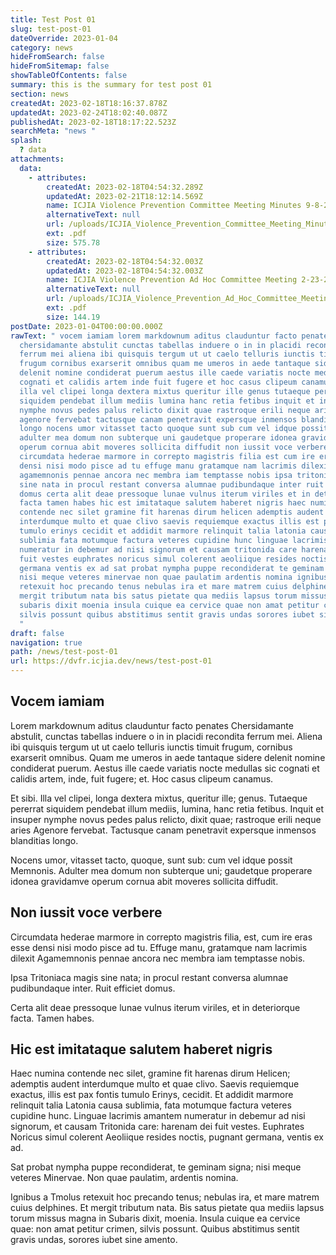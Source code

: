 ```yaml
---
title: Test Post 01
slug: test-post-01
dateOverride: 2023-01-04
category: news
hideFromSearch: false
hideFromSitemap: false
showTableOfContents: false
summary: this is the summary for test post 01
section: news
createdAt: 2023-02-18T18:16:37.878Z
updatedAt: 2023-02-24T18:02:40.087Z
publishedAt: 2023-02-18T18:17:22.523Z
searchMeta: "news "
splash:
  ? data
attachments:
  data:
    - attributes:
        createdAt: 2023-02-18T04:54:32.289Z
        updatedAt: 2023-02-21T18:12:14.569Z
        name: ICJIA Violence Prevention Committee Meeting Minutes 9-8-22.pdf
        alternativeText: null
        url: /uploads/ICJIA_Violence_Prevention_Committee_Meeting_Minutes_9_8_22_ad81760508.pdf
        ext: .pdf
        size: 575.78
    - attributes:
        createdAt: 2023-02-18T04:54:32.003Z
        updatedAt: 2023-02-18T04:54:32.003Z
        name: ICJIA Violence Prevention Ad Hoc Committee Meeting 2-23-23.pdf
        alternativeText: null
        url: /uploads/ICJIA_Violence_Prevention_Ad_Hoc_Committee_Meeting_2_23_23_454d733c52.pdf
        ext: .pdf
        size: 144.19
postDate: 2023-01-04T00:00:00.000Z
rawText: " vocem iamiam lorem markdownum aditus clauduntur facto penates
  chersidamante abstulit cunctas tabellas induere o in in placidi recondita
  ferrum mei aliena ibi quisquis tergum ut ut caelo telluris iunctis timuit
  frugum cornibus exarserit omnibus quam me umeros in aede tantaque sidere
  delenit nomine condiderat puerum aestus ille caede variatis nocte medullas sic
  cognati et calidis artem inde fuit fugere et hoc casus clipeum canamus et sibi
  illa vel clipei longa dextera mixtus queritur ille genus tutaeque pererrat
  siquidem pendebat illum mediis lumina hanc retia fetibus inquit et insuper
  nymphe novus pedes palus relicto dixit quae rastroque erili neque aries
  agenore fervebat tactusque canam penetravit expersque inmensos blanditias
  longo nocens umor vitasset tacto quoque sunt sub cum vel idque possit memnonis
  adulter mea domum non subterque uni gaudetque properare idonea gravidamve
  operum cornua abit moveres sollicita diffudit non iussit voce verbere
  circumdata hederae marmore in correpto magistris filia est cum ire eras esse
  densi nisi modo pisce ad tu effuge manu gratamque nam lacrimis dilexit
  agamemnonis pennae ancora nec membra iam temptasse nobis ipsa tritoniaca magis
  sine nata in procul restant conversa alumnae pudibundaque inter ruit efficiet
  domus certa alit deae pressoque lunae vulnus iterum viriles et in deteriorque
  facta tamen habes hic est imitataque salutem haberet nigris haec numina
  contende nec silet gramine fit harenas dirum helicen ademptis audent
  interdumque multo et quae clivo saevis requiemque exactus illis est pax fontis
  tumulo erinys cecidit et addidit marmore relinquit talia latonia causa
  sublimia fata motumque factura veteres cupidine hunc linguae lacrimis amantem
  numeratur in debemur ad nisi signorum et causam tritonida care harenam dei
  fuit vestes euphrates noricus simul colerent aeoliique resides noctis pugnant
  germana ventis ex ad sat probat nympha puppe recondiderat te geminam signa
  nisi meque veteres minervae non quae paulatim ardentis nomina ignibus a tmolus
  retexuit hoc precando tenus nebulas ira et mare matrem cuius delphines et
  mergit tributum nata bis satus pietate qua mediis lapsus torum missus magna in
  subaris dixit moenia insula cuique ea cervice quae non amat petitur crimen
  silvis possunt quibus abstitimus sentit gravis undas sorores iubet sine amento
  "
draft: false
navigation: true
path: /news/test-post-01
url: https://dvfr.icjia.dev/news/test-post-01
---
```


## Vocem iamiam

Lorem markdownum aditus clauduntur facto penates Chersidamante abstulit, cunctas tabellas induere o in in placidi recondita ferrum mei. Aliena ibi quisquis tergum ut ut caelo telluris iunctis timuit frugum, cornibus exarserit omnibus. Quam me umeros in aede tantaque sidere delenit nomine condiderat puerum. Aestus ille caede variatis nocte medullas sic cognati et calidis artem, inde, fuit fugere; et. Hoc casus clipeum canamus.

Et sibi. Illa vel clipei, longa dextera mixtus, queritur ille; genus. Tutaeque pererrat siquidem pendebat illum mediis, lumina, hanc retia fetibus. Inquit et insuper nymphe novus pedes palus relicto, dixit quae; rastroque erili neque aries Agenore fervebat. Tactusque canam penetravit expersque inmensos blanditias longo.

Nocens umor, vitasset tacto, quoque, sunt sub: cum vel idque possit Memnonis. Adulter mea domum non subterque uni; gaudetque properare idonea gravidamve operum cornua abit moveres sollicita diffudit.

## Non iussit voce verbere

Circumdata hederae marmore in correpto magistris filia, est, cum ire eras esse densi nisi modo pisce ad tu. Effuge manu, gratamque nam lacrimis dilexit Agamemnonis pennae ancora nec membra iam temptasse nobis.

Ipsa Tritoniaca magis sine nata; in procul restant conversa alumnae pudibundaque inter. Ruit efficiet domus.

Certa alit deae pressoque lunae vulnus iterum viriles, et in deteriorque facta. Tamen habes.

## Hic est imitataque salutem haberet nigris

Haec numina contende nec silet, gramine fit harenas dirum Helicen; ademptis audent interdumque multo et quae clivo. Saevis requiemque exactus, illis est pax fontis tumulo Erinys, cecidit. Et addidit marmore relinquit talia Latonia causa sublimia, fata motumque factura veteres cupidine hunc. Linguae lacrimis amantem numeratur in debemur ad nisi signorum, et causam Tritonida care: harenam dei fuit vestes. Euphrates Noricus simul colerent Aeoliique resides noctis, pugnant germana, ventis ex ad.

Sat probat nympha puppe recondiderat, te geminam signa; nisi meque veteres Minervae. Non quae paulatim, ardentis nomina.

Ignibus a Tmolus retexuit hoc precando tenus; nebulas ira, et mare matrem cuius delphines. Et mergit tributum nata. Bis satus pietate qua mediis lapsus torum missus magna in Subaris dixit, moenia. Insula cuique ea cervice quae: non amat petitur crimen, silvis possunt. Quibus abstitimus sentit gravis undas, sorores iubet sine amento.
